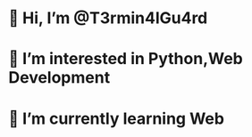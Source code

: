 # 👋 Hi, I’m @T3rmin4lGu4rd
# 👀 I’m interested in Python,Web Development
# 🌱 I’m currently learning Web

